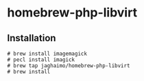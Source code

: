 # homebrew-php-libvirt

## Installation

```
# brew install imagemagick
# pecl install imagick
# brew tap jaghaimo/homebrew-php-libvirt
# brew install
```
